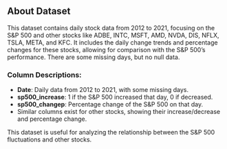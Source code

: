 ## About Dataset

This dataset contains daily stock data from 2012 to 2021, focusing on the S&P 500 and other stocks like ADBE, INTC, MSFT, AMD, NVDA, DIS, NFLX, TSLA, META, and KFC. It includes the daily change trends and percentage changes for these stocks, allowing for comparison with the S&P 500’s performance. There are some missing days, but no null data.

### Column Descriptions:
- **Date**: Daily data from 2012 to 2021, with some missing days.
- **sp500_increase**: 1 if the S&P 500 increased that day, 0 if decreased.
- **sp500_changep**: Percentage change of the S&P 500 on that day.
- Similar columns exist for other stocks, showing their increase/decrease and percentage change.

This dataset is useful for analyzing the relationship between the S&P 500 fluctuations and other stocks.
